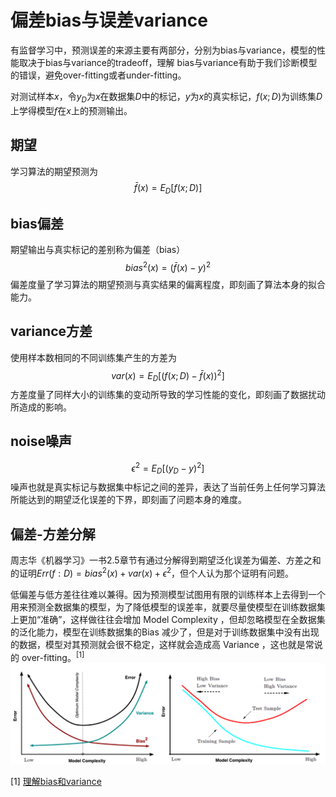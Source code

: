 # 偏差bias与误差variance
有监督学习中，预测误差的来源主要有两部分，分别为bias与variance，模型的性能取决于bias与variance的tradeoff，理解 bias与variance有助于我们诊断模型的错误，避免over-fitting或者under-fitting。

对测试样本$x$，令$y_D$为$x$在数据集$D$中的标记，$y$为$x$的真实标记，$f(x;D)$为训练集$D$上学得模型$f$在$x$上的预测输出。
## 期望
学习算法的期望预测为
$$\bar{f}(x)=E_D[f(x;D)]$$

## bias偏差
期望输出与真实标记的差别称为偏差（bias）
$$bias^2(x)=(\bar{f}(x)-y)^2$$
偏差度量了学习算法的期望预测与真实结果的偏离程度，即刻画了算法本身的拟合能力。

## variance方差
使用样本数相同的不同训练集产生的方差为
$$var(x)=E_D[(f(x;D)-\bar{f}(x))^2]$$
方差度量了同样大小的训练集的变动所导致的学习性能的变化，即刻画了数据扰动所造成的影响。

## noise噪声
$$\epsilon^2=E_D[(y_D-y)^2]$$
噪声也就是真实标记与数据集中标记之间的差异，表达了当前任务上任何学习算法所能达到的期望泛化误差的下界，即刻画了问题本身的难度。

## 偏差-方差分解
周志华《机器学习》一书2.5章节有通过分解得到期望泛化误差为偏差、方差之和的证明$Err(f:D)=bias^2(x)+var(x)+\epsilon^2$，但个人认为那个证明有问题。

低偏差与低方差往往难以兼得。因为预测模型试图用有限的训练样本上去得到一个用来预测全数据集的模型，为了降低模型的误差率，就要尽量使模型在训练数据集上更加“准确”，这样做往往会增加 Model Complexity ，但却忽略模型在全数据集的泛化能力，模型在训练数据集的Bias 减少了，但是对于训练数据集中没有出现的数据，模型对其预测就会很不稳定，这样就会造成高 Variance ，这也就是常说的 over-fitting。<sup>[1]</sup>
![avatar](images/bias-variance.png)


[1] [理解bias和variance](http://www.cnblogs.com/ooon/p/5711516.html)
